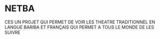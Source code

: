 # NETBA
CES UN PROJET QUI PERMET DE VOIR LES THEATRE TRADITIONNEL  EN LANGUE BARIBA ET FRANÇAIS QUI PERMET A TOUS LE MONDE DE LES SUIVRE   
